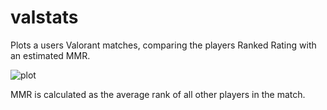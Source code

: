 # valstats
Plots a users Valorant matches, comparing the players Ranked Rating with an estimated MMR.

![plot](https://user-images.githubusercontent.com/36073835/116444971-a0e54a80-a855-11eb-9ced-a49df0e65ea2.png)

MMR is calculated as the average rank of all other players in the match.
